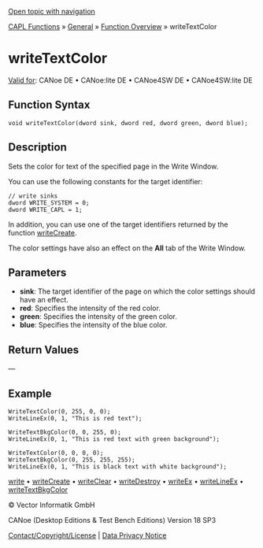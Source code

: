[Open topic with navigation](../../../../../CANoeDEFamily.htm#Topics/CAPLFunctions/Other/Functions/CAPLfunctionWriteTextColor.md)

[CAPL Functions](../../CAPLfunctions.md) » [General](../CAPLGeneralStartPage.md) » [Function Overview](../CAPLfunctionsGeneralOverview.md) » writeTextColor

# writeTextColor

[Valid for](../../../Shared/FeatureAvailability.md): CANoe DE • CANoe:lite DE • CANoe4SW DE • CANoe4SW:lite DE

## Function Syntax

```plaintext
void writeTextColor(dword sink, dword red, dword green, dword blue);
```

## Description

Sets the color for text of the specified page in the Write Window.

You can use the following constants for the target identifier:

```plaintext
// write sinks
dword WRITE_SYSTEM = 0;
dword WRITE_CAPL = 1;
```

In addition, you can use one of the target identifiers returned by the function [writeCreate](CAPLfunctionWriteCreate.md).

The color settings have also an effect on the **All** tab of the Write Window.

## Parameters

- **sink**: The target identifier of the page on which the color settings should have an effect.
- **red**: Specifies the intensity of the red color.
- **green**: Specifies the intensity of the green color.
- **blue**: Specifies the intensity of the blue color.

## Return Values

—

## Example

```plaintext
WriteTextColor(0, 255, 0, 0);
WriteLineEx(0, 1, "This is red text");

WriteTextBkgColor(0, 0, 255, 0);
WriteLineEx(0, 1, "This is red text with green background");

WriteTextColor(0, 0, 0, 0);
WriteTextBkgColor(0, 255, 255, 255);
WriteLineEx(0, 1, "This is black text with white background");
```

[write](CAPLfunctionWrite.md) • [writeCreate](CAPLfunctionWriteCreate.md) • [writeClear](CAPLfunctionWriteClear.md) • [writeDestroy](CAPLfunctionWriteDestroy.md) • [writeEx](CAPLfunctionWriteEx.md) • [writeLineEx](CAPLfunctionWriteLineEx.md) • [writeTextBkgColor](CAPLfunctionWriteTextBkgColor.md)

© Vector Informatik GmbH

CANoe (Desktop Editions & Test Bench Editions) Version 18 SP3

[Contact/Copyright/License](../../../Shared/ContactCopyrightLicense.md) | [Data Privacy Notice](https://www.vector.com/int/en/company/get-info/privacy-policy/)
